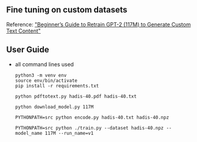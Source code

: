 ## Fine tuning on custom datasets

Reference:  ["Beginner’s Guide to Retrain GPT-2 (117M) to Generate Custom Text Content"](https://medium.com/@ngwaifoong92/beginners-guide-to-retrain-gpt-2-117m-to-generate-custom-text-content-8bb5363d8b7f)

## User Guide

* all command lines used
  ```
  python3 -m venv env
  source env/bin/activate
  pip install -r requirements.txt
  
  python pdftotext.py hadis-40.pdf hadis-40.txt

  python download_model.py 117M

  PYTHONPATH=src python encode.py hadis-40.txt hadis-40.npz
  
  PYTHONPATH=src python ./train.py --dataset hadis-40.npz --model_name 117M --run_name=v1
  ```
